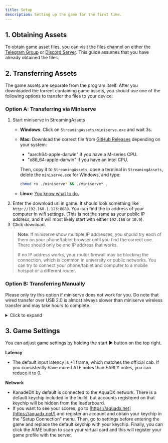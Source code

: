 ```yaml
---
title: Setup
description: Setting up the game for the first time.
---
```


## 1. Obtaining Assets

To obtain game asset files, you can visit the files channel on either the [Telegram Group](https://kdx.nightcord.com.de/general/community) or [Discord Server](https://kdx.nightcord.com.de/general/community). This guide assumes that you have already obtained the files.

## 2. Transferring Assets

The game assets are separate from the program itself. After you downloaded the torrent containing game assets, you should use one of the following options to transfer the files to your device:

### Option A: Transferring via Miniserve

1. Start miniserve in StreamingAssets
    - **Windows**: Click on `StreamingAssets/miniserve.exe` and wait 3s.
    - **Mac**: Download the correct file from [GitHub Releases](https://github.com/svenstaro/miniserve/releases/tag/v0.29.0) depending on your system:
        - "aarch64-apple-darwin" if you have a M-series CPU.
        - "x86_64-apple-darwin" if you have an Intel CPU.

        Then, copy it to `StreamingAssets`, open a terminal in `StreamingAssets`, delete the `miniserve.exe` for Windows, and type:

        ```bash
        chmod +x ./miniserve* && ./miniserve* .
        ```

    - **Linux**: [You know what to do.](https://www.youtube.com/watch?v=FOrineGipnw)
2. Enter the download url in game. It should look something like `http://192.168.1.123:8080`. You can find the ip address of your computer in wifi settings. (This is not the same as your public IP address, and it will most likely start with either `192.168` or `10.0`).
3. Click download.

> **Note**: If miniserve show multiple IP addresses, you should try each of them on your phone/tablet browser until you find the correct one. There should only be one IP address that works.
>
> If no IP address works, your router firewall may be blocking the connection, which is common in university or public networks. You can try to connect your phone/tablet and computer to a mobile hotspot or a different router.

### Option B: Transferring Manually

Please only try this option if miniserve does not work for you. Do note that wired transfer over USB 2.0 is almost always slower than miniserve wireless transfer and may take hours to complete.

<details>
<summary>Click to expand</summary>

1. Get the files (with or without MovieData)

**For Android**

2. Copy the StreamingAssets folder into `/sdcard/Android/data/app.KanadeDX/files/KanadeDX/`  
    There are several ways to do this, with varying speeds:
    * USB MTP file transfer: **very slow**
    * `adb push` command: **fast** (no progress bar)
    * Download torrent on-device: **fast** (LibreTorrent/BiglyBT)
    * Upload then download from cloud: **slow**
    * Transfer zip and extract on-device: **fast** (require double storage space)
3. Create a .txt file on PC and name it as FinishedDownload, delete the extension name ".txt", and then copy it to the game's folder

**For iOS**

2. Install 3uTools
3. Install the driver, which can be done through 3uTools
4. Plug the device onto your PC, open 3uTools and go to App, find KanadeDX, then click "View"
5. Drag and drop,
6. Create a .txt file on PC and name it as FinishedDownload, delete the extension name ".txt", and then copy it to the game's folder

</details>

## 3. Game Settings

You can adjust game settings by holding the start ▶️ button on the top right. 

**Latency**

- The default input latency is +1 frame, which matches the official cab. If you consistently have more LATE notes than EARLY notes, you can reduce it to 0.

**Network**

- KanadeDX by default is connected to the AquaDX network. There is a default keychip included in the build, but accounts registered on that keychip will be hidden from the leaderboard.
- If you want to see your scores, go to [https://aquadx.net](https://aquadx.net/) and register an account and obtain your keychip in the "Setup Connection" menu. Then, go to settings before entering the game and replace the default keychip with your keychip. Finally, you can click the AIME button to scan your virtual card and this will register your game profile with the server.